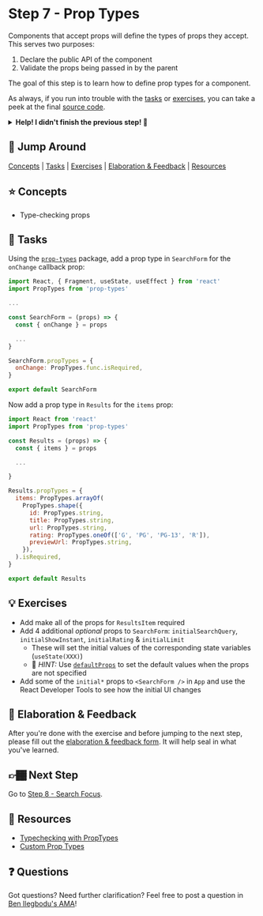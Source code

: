 # Step 7 - Prop Types

Components that accept props will define the types of props they accept. This serves two purposes:

1. Declare the public API of the component
2. Validate the props being passed in by the parent

The goal of this step is to learn how to define prop types for a component.

As always, if you run into trouble with the [tasks](#tasks) or [exercises](#exercises), you can take a peek at the final [source code](./).

<details>
  <summary><b>Help! I didn't finish the previous step! 🚨</b></summary>

If you didn't successfully complete the previous step, you can jump right in by copying the step.

Complete the [setup instructions](../../README.md#setup) if you have not yet followed them.

Re-run the setup script, but use the previous step as a starting point:

```sh
npm run setup -- src/06-components
```

This will also back up your `src/workshop` folder, saving your work.

Now restart the app:

```sh
npm start
```

After some initial compiling, a new browser window should open up at http://localhost:3000/, and you should be able to continue on with the tasks below.

</details>

## 🐇 Jump Around

[Concepts](#-concepts) | [Tasks](#-tasks) | [Exercises](#-exercises) | [Elaboration & Feedback](#-elaboration--feedback) | [Resources](#-resources)

## ⭐ Concepts

- Type-checking props

## 📝 Tasks

Using the [`prop-types`](https://reactjs.org/docs/typechecking-with-proptypes.html) package, add a prop type in `SearchForm` for the `onChange` callback prop:

```js
import React, { Fragment, useState, useEffect } from 'react'
import PropTypes from 'prop-types'

...

const SearchForm = (props) => {
  const { onChange } = props

  ...
}

SearchForm.propTypes = {
  onChange: PropTypes.func.isRequired,
}

export default SearchForm
```

Now add a prop type in `Results` for the `items` prop:

```js
import React from 'react'
import PropTypes from 'prop-types'

const Results = (props) => {
  const { items } = props

  ...

}

Results.propTypes = {
  items: PropTypes.arrayOf(
    PropTypes.shape({
      id: PropTypes.string,
      title: PropTypes.string,
      url: PropTypes.string,
      rating: PropTypes.oneOf(['G', 'PG', 'PG-13', 'R']),
      previewUrl: PropTypes.string,
    }),
  ).isRequired,
}

export default Results
```

## 💡 Exercises

- Add make all of the props for `ResultsItem` required
- Add 4 additional _optional_ props to `SearchForm`: `initialSearchQuery`, `initialShowInstant`, `initialRating` & `initialLimit`
  - These will set the initial values of the corresponding state variables (`useState(XXX)`)
  - 🔑 _HINT:_ Use [`defaultProps`](https://reactjs.org/docs/typechecking-with-proptypes.html#default-prop-values) to set the default values when the props are not specified
- Add some of the `initial*` props to `<SearchForm />` in `App` and use the React Developer Tools to see how the initial UI changes

## 🧠 Elaboration & Feedback

After you're done with the exercise and before jumping to the next step, please fill out the [elaboration & feedback form](https://docs.google.com/forms/d/e/1FAIpQLScRocWvtbrl4XmT5_NRiE8bSK3CMZil-ZQByBAt8lpsurcRmw/viewform?usp=pp_url&entry.1671251225=React+FUNdamentals+Workshop&entry.1984987236=Step+7+-+Prop+Types). It will help seal in what you've learned.

## 👉🏾 Next Step

Go to [Step 8 - Search Focus](../08-search-focus/).

## 📕 Resources

- [Typechecking with PropTypes](https://reactjs.org/docs/typechecking-with-proptypes.html)
- [Custom Prop Types](https://github.com/airbnb/prop-types)

## ❓ Questions

Got questions? Need further clarification? Feel free to post a question in [Ben Ilegbodu's AMA](http://www.benmvp.com/ama/)!
